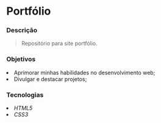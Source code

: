 # Portfólio
<link rel="stylesheet" href="https://cdn.jsdelivr.net/gh/devicons/devicon@v2.15.1/devicon.min.css">
<link rel="stylesheet" href="https://cdn.jsdelivr.net/gh/devicons/devicon@v2.15.1/devicon.min.css">          

### Descrição
> Repositório para site portfólio.

### Objetivos
<li>Aprimorar minhas habilidades no desenvolvimento web;</li>
<li>Divulgar e destacar projetos;</li>
<p></p>

### Tecnologias
<i>
<li><i class="devicon-html5-plain"></i> HTML5</li>
<li><i class="devicon-css3-plain"></i> CSS3</li>
</i>
